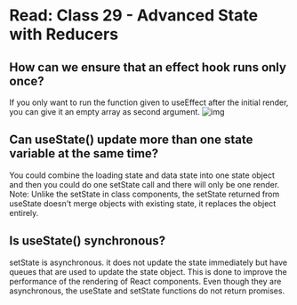 # Read: Class 29 - Advanced State with Reducers

## How can we ensure that an effect hook runs only once?

If you only want to run the function given to useEffect after the initial render, you can give it an empty array as second argument.
![img](imgs/29.png)

## Can useState() update more than one state variable at the same time?

You could combine the loading state and data state into one state object and then you could do one setState call and there will only be one render. Note: Unlike the setState in class components, the setState returned from useState doesn't merge objects with existing state, it replaces the object entirely.

## Is useState() synchronous?

setState is asynchronous. it does not update the state immediately but have queues that are used to update the state object. This is done to improve the performance of the rendering of React components. Even though they are asynchronous, the useState and setState functions do not return promises.